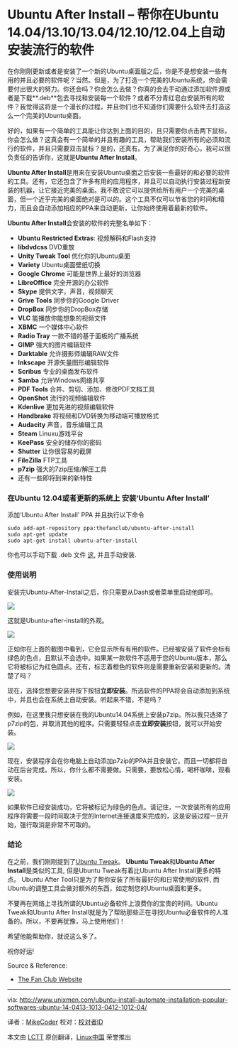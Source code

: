 Ubuntu After Install – 帮你在Ubuntu 14.04/13.10/13.04/12.10/12.04上自动安装流行的软件
================================================================================

在你刚刚更新或者是安装了一个新的Ubuntu桌面版之后，你是不是想安装一些有用的并且必要的软件呢？当然。但是，为了打造一个完美的Ubuntu系统，你会需要付出很大的努力。你还会吗？你会怎么去做？你真的会去手动通过添加软件源或者是下载**.deb**包去寻找和安装每一个软件？或者不分青红皂白安装所有的软件？我觉得这将是一个漫长的过程，并且你们也不知道你们需要什么软件去打造这么一个完美的Ubuntu桌面。

好的，如果有一个简单的工具能让你达到上面的目的，且只需要你点击两下鼠标，你会怎么做？这真会有一个简单的并且有趣的工具，帮助我们安装所有的必须和流行的软件，并且只需要双击鼠标？是的，还真有。为了满足你的好奇心，我可以很负责任的告诉你，这就是**Ubuntu After Install**。

**Ubuntu After Install**是用来在安装Ubuntu桌面之后安装一些最好的和必要的软件的工具。还有，它还包含了许多有用的应用程序，并且可以自动执行安装过程新安装的机器，让它接近完美的桌面。我不敢说它可以提供给所有用户一个完美的桌面，但一个近乎完美的桌面绝对是可以的。这个工具不仅可以节省您的时间和精力，而且会自动添加相应的PPA来自动更新，让你始终使用着最新的软件。

**Ubuntu After Install**会安装的软件的完整名单如下：

- **Ubuntu Restricted Extras**: 视频解码和Flash支持
- **libdvdcss** DVD重放
- **Unity Tweak Tool** 优化你的Ubuntu桌面
- **Variety** Ubuntu桌面壁纸切换
- **Google Chrome** 可能是世界上最好的浏览器
- **LibreOffice** 完全开源的办公软件
- **Skype** 提供文字，声音，视频聊天
- **Grive Tools** 同步你的Google Driver
- **DropBox** 同步你的DropBox存储
- **VLC** 能播放你能想象的视频文件
- **XBMC** 一个媒体中心软件
- **Radio Tray** 一款不错的基于面板的广播系统
- **GIMP** 强大的图片编辑软件
- **Darktable** 允许摄影师编辑RAW文件
- **Inkscape** 开源矢量图形编辑软件
- **Scribus** 专业的桌面发布软件
- **Samba** 允许Windows网络共享
- **PDF Tools** 合并、剪切、添加、修改PDF文档工具
- **OpenShot** 流行的视频编辑软件
- **Kdenlive** 更加先进的视频编辑软件
- **Handbrake** 将视频和DVD转换为移动端可播放格式
- **Audacity** 声音，音乐编辑工具
- **Steam** Linuxu游戏平台
- **KeePass** 安全的储存你的密码
- **Shutter** 让你很容易的截屏
- **FileZilla** FTP工具
- **p7zip** 强大的7zip压缩/解压工具
- 还有一些即将到来的新特性

### 在Ubuntu 12.04或者更新的系统上 安装‘Ubuntu After Install’ ###

添加‘Ubuntu After Install’ PPA 并且执行以下命令

    sudo add-apt-repository ppa:thefanclub/ubuntu-after-install
    sudo apt-get update
    sudo apt-get install ubuntu-after-install

你也可以手动下载 .deb 文件 [这][1], 并且手动安装.

### 使用说明 ###

安装完Ubuntu-After-Install之后，你只需要从Dash或者菜单里启动他即可。

![](http://180016988.r.cdn77.net/wp-content/uploads/2014/04/Menu_001.png)

这就是Ubuntu-after-install的外观。

![](http://180016988.r.cdn77.net/wp-content/uploads/2014/04/Ubuntu-After-Install-2.4-beta_002.png)

正如你在上面的截图中看到，它会显示所有有用的软件。已经被安装了软件会标有绿色的色点，且默认不会选中。如果某一款软件不适用于您的Ubuntu版本，那么它将被标记为红色圆点。还有，标志着橙色的软件则是需要重新安装和更新的。清楚了吗？

现在，选择您想要安装并按下按钮**立即安装**。所选软件的PPA将会自动添加到系统中，并且也会在系统上自动安装。听起来不错，不是吗？ 

例如，在这里我只想安装在我的Ubuntu14.04系统上安装p7zip。所以我只选择了p7zip的包，并取消其他的程序。只需要轻轻点击**立即安装**按钮，就可以开始安装。

![](http://180016988.r.cdn77.net/wp-content/uploads/2014/04/Ubuntu-After-Install-2.4-beta_003.png)

现在，安装程序会在你电脑上自动添加p7zip的PPA并且安装它。而且一切都将自动在后台完成。所以，你什么都不需要做。只需要，要放松心情，喝杯咖啡，观看安装。

![](http://180016988.r.cdn77.net/wp-content/uploads/2014/04/Ubuntu-After-Install-2.4-beta_004.png)

如果软件已经安装成功，它将被标记为绿色的色点。请记住，一次安装所有的应用程序将需要一段时间取决于您的Internet连接速度来完成的，这是安装过程一旦开始，强行取消是非常不可取的。

### 结论 ###

在之前，我们刚刚提到了[Ubuntu Tweak][2]。 **Ubuntu Tweak**和**Ubuntu After Install**是类似的工具, 但是Ubuntu Tweak有着比Ubuntu After Install更多的特点。 Ubuntu After Tool只是为了帮你安装了所有最好的和日常使用的软件, 而Ubuntu的调整工具会做对额外的东西，如定制您的Ubuntu桌面和更多。

不要再在网络上寻找所谓的Ubuntu必备软件上浪费你的宝贵的时间。Ubuntu Tweak和Ubuntu After Install就是为了帮助那些正在寻找Ubuntu必备软件的人准备的。所以，不要再犹豫，马上使用他们！

希望他能帮助你，就说这么多了。

祝你好运!

Source & Reference:

- [The Fan Club Website][3]

--------------------------------------------------------------------------------

via: http://www.unixmen.com/ubuntu-install-automate-installation-popular-softwares-ubuntu-14-0413-1013-0412-1012-04/

译者：[MikeCoder](https://github.com/MikeCoder) 校对：[校对者ID](https://github.com/校对者ID)

本文由 [LCTT](https://github.com/LCTT/TranslateProject) 原创翻译，[Linux中国](http://linux.cn/) 荣誉推出

[1]:http://www.thefanclub.co.za/sites/all/modules/pubdlcnt/pubdlcnt.php?file=http://www.thefanclub.co.za/sites/default/files/public/downloads/ubuntu-after-install_2.4_all.deb&nid=121
[2]:http://www.unixmen.com/after-a-fresh-install-of-ubuntu-1010-maverick-meerkat-configuration-made-easy-with-ubuntu-tweak/
[3]:http://www.thefanclub.co.za/how-to/ubuntu-after-install